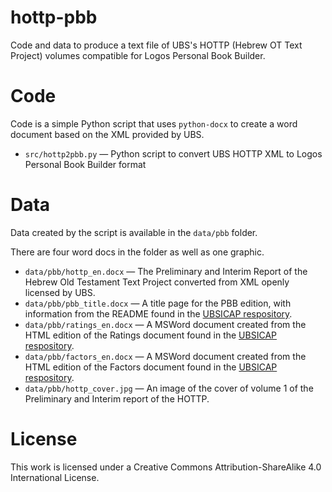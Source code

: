 # hottp-pbb
Code and data to produce a text file of UBS's HOTTP (Hebrew OT Text Project) volumes compatible for Logos Personal Book Builder.

# Code

Code is a simple Python script that uses `python-docx` to create a word document based on the XML provided by UBS.

* `src/hottp2pbb.py` — Python script to convert UBS HOTTP XML to Logos Personal Book Builder format

# Data

Data created by the script is available in the `data/pbb` folder.

There are four word docs in the folder as well as one graphic. 

* `data/pbb/hottp_en.docx` — The Preliminary and Interim Report of the Hebrew Old Testament Text Project converted from XML openly licensed by UBS.
* `data/pbb/pbb_title.docx` — A title page for the PBB edition, with information from the README found in the [UBSICAP respository](https://github.com/ubsicap/ubs-open-license/tree/main/HOTTP).
* `data/pbb/ratings_en.docx` — A MSWord document created from the HTML edition of the Ratings document found in the [UBSICAP respository](https://github.com/ubsicap/ubs-open-license/tree/main/HOTTP).
* `data/pbb/factors_en.docx` — A MSWord document created from the HTML edition of the Factors document found in the [UBSICAP respository](https://github.com/ubsicap/ubs-open-license/tree/main/HOTTP).
* `data/pbb/hottp_cover.jpg` — An image of the cover of volume 1 of the Preliminary and Interim report of the HOTTP.

# License

This work is licensed under a Creative Commons Attribution-ShareAlike 4.0 International License.
